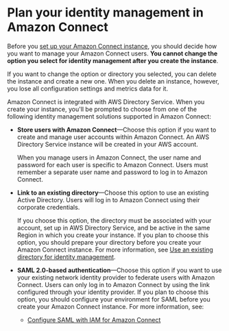 # Plan your identity management in Amazon Connect<a name="connect-identity-management"></a>

Before you [set up your Amazon Connect instance](amazon-connect-instances.md), you should decide how you want to manage your Amazon Connect users\. **You cannot change the option you select for identity management after you create the instance**\.

If you want to change the option or directory you selected, you can delete the instance and create a new one\. When you delete an instance, however, you lose all configuration settings and metrics data for it\.

Amazon Connect is integrated with AWS Directory Service\. When you create your instance, you'll be prompted to choose from one of the following identity management solutions supported in Amazon Connect:
+ **Store users with Amazon Connect**—Choose this option if you want to create and manage user accounts within Amazon Connect\. An AWS Directory Service instance will be created in your AWS account\.

  When you manage users in Amazon Connect, the user name and password for each user is specific to Amazon Connect\. Users must remember a separate user name and password to log in to Amazon Connect\.
+ **Link to an existing directory**—Choose this option to use an existing Active Directory\. Users will log in to Amazon Connect using their corporate credentials\. 

  If you choose this option, the directory must be associated with your account, set up in AWS Directory Service, and be active in the same Region in which you create your instance\. If you plan to choose this option, you should prepare your directory before you create your Amazon Connect instance\. For more information, see [Use an existing directory for identity management](directory-service.md)\.
+ **SAML 2\.0\-based authentication**—Choose this option if you want to use your existing network identity provider to federate users with Amazon Connect\. Users can only log in to Amazon Connect by using the link configured through your identity provider\. If you plan to choose this option, you should configure your environment for SAML before you create your Amazon Connect instance\. For more information, see:
  + [Configure SAML with IAM for Amazon Connect](configure-saml.md)